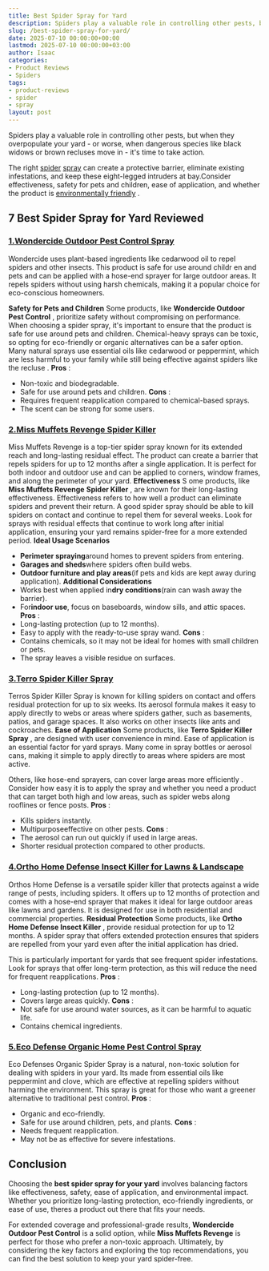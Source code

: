 ```yaml
---
title: Best Spider Spray for Yard
description: Spiders play a valuable role in controlling other pests, but when they overpopulate your yard - or worse, when dangerous species like black widows or brown...
slug: /best-spider-spray-for-yard/
date: 2025-07-10 00:00:00+00:00
lastmod: 2025-07-10 00:00:00+03:00
author: Isaac
categories:
- Product Reviews
- Spiders
tags:
- product-reviews
- spider
- spray
layout: post
---
```

Spiders play a valuable role in controlling other pests, but when they overpopulate your yard - or worse, when dangerous species like black widows or brown recluses move in - it's time to take action.

The right [spider](https://pestpolicy.com/best-spider-spray-for-indoors/) [spray](https://pestpolicy.com/best-roach-spray/) can create a protective barrier, eliminate existing infestations, and keep these eight-legged intruders at bay.Consider effectiveness, safety for pets and children, ease of application, and whether the product is
[environmentally friendly](https://pestpolicy.com/best-spider-traps/)
.
## 7 Best Spider Spray for Yard Reviewed
### [1.**Wondercide Outdoor Pest Control Spray**](https://www.amazon.com/dp/B074HZHPD9/?tag=p-policy-20)
Wondercide uses plant-based ingredients like cedarwood oil to repel spiders and other insects. This product is safe for use around childr
en and pets and can be applied with a hose-end sprayer for large outdoor areas. It repels spiders without using harsh chemicals, making it a popular choice for eco-conscious homeowners.

**Safety for Pets and Children**
Some products, like
**Wondercide Outdoor Pest Control**
, prioritize safety without compromising on performance. When choosing a spider spray, it's important to ensure that the product is safe for use around pets and children.
Chemical-heavy sprays can be toxic, so opting for eco-friendly or organic alternatives can be a safer option. Many natural sprays use essential oils like cedarwood or peppermint, which are less harmful to your family while still being effective against
spiders like the recluse
.
**Pros**
:
- Non-toxic and biodegradable.
- Safe for use around pets and children.
**Cons**
:
- Requires frequent reapplication compared to chemical-based sprays.
- The scent can be strong for some users.
### [2.**Miss Muffets Revenge Spider Killer**](https://www.amazon.com/dp/B00FGIJXK4/?tag=p-policy-20)
Miss Muffets Revenge is a top-tier spider spray known for its extended reach and long-lasting residual effect. The product can create a barrier that repels spiders for up to 12 months after a single application. It is perfect for both indoor and outdoor use and can be applied to corners, window frames, and along the perimeter of your yard.
**Effectiveness**
S
ome products, like
**Miss Muffets Revenge**
**Spider Killer**
, are known for their long-lasting effectiveness. Effectiveness refers to how well a product can eliminate
spiders
and prevent their return.
A good spider spray should be able to kill spiders on contact and continue to repel them for several weeks. Look for sprays with residual effects that continue to work long after initial application, ensuring your yard remains spider-free for a more extended period.
**Ideal Usage Scenarios**
- **Perimeter spraying**around homes to prevent spiders from entering.
- **Garages and sheds**where spiders often build webs.
- **Outdoor furniture and play areas**(if pets and kids are kept away during application).
**Additional Considerations**
- Works best when applied in**dry conditions**(rain can wash away the barrier).
- For**indoor use**, focus on baseboards, window sills, and attic spaces.
**Pros**
:
- Long-lasting protection (up to 12 months).
- Easy to apply with the ready-to-use spray wand.
**Cons**
:
- Contains chemicals, so it may not be ideal for homes with small children or pets.
- The spray leaves a visible residue on surfaces.
### [3.**Terro Spider Killer Spray**](https://www.amazon.com/dp/B008CH3Y9C/?tag=p-policy-20)
Terros Spider Killer Spray is known for killing spiders on contact and offers residual protection for up to six weeks. Its aerosol formula makes it easy to apply directly to webs or areas where spiders gather, such as basements, patios, and garage spaces. It also works on other insects like ants and cockroaches.
**Ease of Application**
Some products, like
**Terro Spider Killer Spray**
, are designed with user convenience in mind. Ease of application is an essential factor for yard sprays. Many come in spray bottles or aerosol cans, making it simple to apply directly to areas where spiders are most active.

Others, like hose-end sprayers, can cover large areas
more efficiently
. Consider how easy it is to apply the spray and whether you need a product that can target both high and low areas, such as spider webs along rooflines or fence posts.
**Pros**
:
- Kills spiders instantly.
- Multipurposeeffective on other pests.
**Cons**
:
- The aerosol can run out quickly if used in large areas.
- Shorter residual protection compared to other products.
### [4.**Ortho Home Defense Insect Killer for Lawns & Landscape**](https://www.amazon.com/dp/B01JIRKIRK/?tag=p-policy-20)
Orthos Home Defense is a versatile spider killer that protects against a wide range of pests, including spiders. It offers up to 12 months of protection and comes with a hose-end sprayer that makes it ideal for large outdoor areas like lawns and gardens. It is designed for use in both residential and commercial properties.
**Residual Protection**
Some products, like
**Ortho Home Defense Insect Killer**
, provide residual protection for up to 12 months. A spider spray that offers extended protection ensures that spiders are repelled from your yard even after the initial application has dried.

This is particularly important for yards that see frequent spider infestations. Look for sprays that offer long-term protection, as this will reduce the need for frequent reapplications.
**Pros**
:
- Long-lasting protection (up to 12 months).
- Covers large areas quickly.
**Cons**
:
- Not safe for use around water sources, as it can be harmful to aquatic life.
- Contains chemical ingredients.
### [5.**Eco Defense Organic Home Pest Control Spray**](https://www.amazon.com/dp/B00ZNHYEFM/?tag=p-policy-20)
Eco Defenses Organic Spider Spray is a natural, non-toxic solution for dealing with spiders in your yard. Its made from essential oils like peppermint and clove, which are effective at repelling spiders without harming the environment. This spray is great for those who want a greener alternative to traditional pest control.
**Pros**
:
- Organic and eco-friendly.
- Safe for use around children, pets, and plants.
**Cons**
:
- Needs frequent reapplication.
- May not be as effective for severe infestations.
## Conclusion
Choosing the
**best spider spray for your yard**
involves balancing factors like effectiveness, safety, ease of application, and environmental impact. Whether you prioritize long-lasting protection, eco-friendly ingredients, or ease of use, theres a product out there that fits your needs.

For extended coverage and professional-grade results,
**Wondercide Outdoor Pest Control**
is a solid option, while
**Miss Muffets Revenge**
is perfect for those who prefer a non-toxic approach. Ultimately, by considering the key factors and exploring the top recommendations, you can find the best solution to keep your yard spider-free.